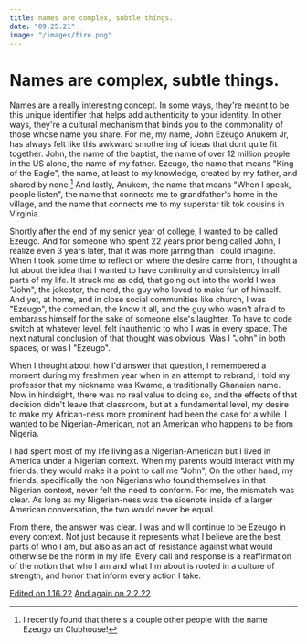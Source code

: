 ```yaml
---
title: names are complex, subtle things.
date: "09.25.21"
image: "/images/fire.png"
---
```


# Names are complex, subtle things.

Names are a really interesting concept. In some ways, they're meant to be this unique identifier
that helps add authenticity to your identity. In other ways, they're a cultural mechanism that
binds you to the commonality of those whose name you share. For me, my name, John Ezeugo Anukem Jr,
has always felt like this awkward smothering of ideas that dont quite fit together. John, the name
of the baptist, the name of over 12 million people in the US alone, the name of my father. Ezeugo,
the name that means "King of the Eagle", the name, at least to my knowledge, created by my
father, and shared by none.[^1] And lastly, Anukem, the name that means "When I speak, people
listen", the name that connects me to grandfather's home in the village, and the name that connects
me to my superstar tik tok cousins in Virginia.

Shortly after the end of my senior year of college, I wanted to be called Ezeugo. And for someone
who spent 22 years prior being called John, I realize even 3 years later, that it was more jarring
than I could imagine. When I took some time to reflect on where the desire came from, I thought a lot
about the idea that I wanted to have continuity and consistency in all parts of my life. It struck me
as odd, that going out into the world I was "John", the jokester, the nerd, the guy who loved to make
fun of himself. And yet, at home, and in close social communities like church, I was "Ezeugo",
the comedian, the know it all, and the guy who wasn't afraid to embarass himself for the sake of
someone else's laughter. To have to code switch at whatever level, felt inauthentic to who I was in every
space. The next natural conclusion of that thought was obvious. Was I "John" in both spaces, or was I "Ezeugo".

When I thought about how I'd answer that question, I remembered a moment during my freshmen year
when in an attempt to rebrand, I told my professor that my nickname was Kwame, a traditionally Ghanaian name.
Now in hindsight, there was no real value to doing so, and the effects of that decision didn't leave that classroom,
but at a fundamental level, my desire to make my African-ness more prominent had been
the case for a while. I wanted to be Nigerian-American, not an American who happens to be from Nigeria.

I had spent most of my life living as a Nigerian-American but I lived in America
under a Nigerian context. When my parents would interact with my friends, they would make it a point
to call me "John", On the other hand, my friends, specifically the non Nigerians who found themselves
in that Nigerian context, never felt the need to conform. For me, the mismatch was clear. As long as my
Nigerian-ness was the sidenote inside of a larger American conversation, the two would never be equal.

From there, the answer was clear. I was and will continue to be Ezeugo in every context. Not just because
it represents what I believe are the best parts of who I am, but also as an act of resistance against what
would otherwise be the norm in my life. Every call and response is a reaffirmation of the notion that who
I am and what I'm about is rooted in a culture of strength, and honor that inform every action I take.

[Edited on 1.16.22](https://github.com/anukem/ezeugo.dev/commit/fa2b88d2eba37b8006e0ac07a9d1c7c4a21b8779)
[And again on 2.2.22](https://github.com/anukem/ezeugo.dev/commit/1c2845a52d0c56d2049310f2c1245dcde07b65a7)

[^1]: I recently found that there's a couple other people with the name Ezeugo on Clubhouse!
